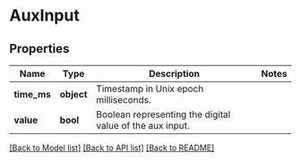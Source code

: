 # AuxInput

## Properties
Name | Type | Description | Notes
------------ | ------------- | ------------- | -------------
**time_ms** | **object** | Timestamp in Unix epoch milliseconds. | 
**value** | **bool** | Boolean representing the digital value of the aux input. | 

[[Back to Model list]](../README.md#documentation-for-models) [[Back to API list]](../README.md#documentation-for-api-endpoints) [[Back to README]](../README.md)


